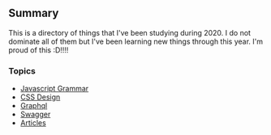 ## Summary
This is a directory of things that I've been studying during 2020. I do not dominate all of them but I've been learning new things through this year.
I'm proud of this :D!!!!

### Topics
- [Javascript Grammar](https://github.com/janvmusic/2020-learning/tree/master/js-grammar)
- [CSS Design]()
- [Graphql]()
- [Swagger](https://github.com/janvmusic/2020-learning/tree/master/swagger)
- [Articles](https://github.com/janvmusic/2020-learning/blob/master/articles/)
